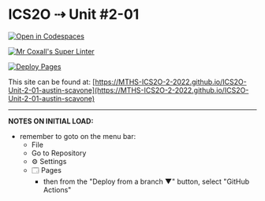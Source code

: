 # ICS2O ⇢ Unit #2-01

[![Open in Codespaces](https://classroom.github.com/assets/launch-codespace-f4981d0f882b2a3f0472912d15f9806d57e124e0fc890972558857b51b24a6f9.svg)](https://classroom.github.com/open-in-codespaces?assignment_repo_id=10394478)

[![Mr Coxall's Super Linter](https://github.com/MTHS-ICS2O-2-2022/ICS2O-Unit-2-01-austin-scavone/workflows/Mr%20Coxall's%20Super%20Linter/badge.svg)](https://github.com/MTHS-ICS2O-2-2022/ICS2O-Unit-2-01-austin-scavone/actions)

[![Deploy Pages](https://github.com/MTHS-ICS2O-2-2022/ICS2O-Unit-2-01-austin-scavone/workflows/Deploy%20Pages/badge.svg)](https://github.com/MTHS-ICS2O-2-2022/ICS2O-Unit-2-01-austin-scavone/actions)

This site can be found at: [https://MTHS-ICS2O-2-2022.github.io/ICS2O-Unit-2-01-austin-scavone](https://MTHS-ICS2O-2-2022.github.io/ICS2O-Unit-2-01-austin-scavone)

---

**NOTES ON INITIAL LOAD:**
- remember to goto on the menu bar:
  - File
  - Go to Repository
  - ⚙ Settings
  - 🗔 Pages
    - then from the "Deploy from a branch ▼" button, select "GitHub Actions"
